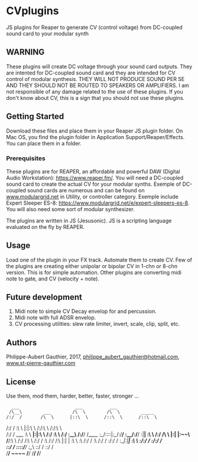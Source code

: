 # CVplugins
JS plugins for Reaper to generate CV (control voltage) from DC-coupled sound card to your modular synth

## WARNING
These plugins will create DC voltage through your sound card outputs. They are intented for DC-coupled sound card and they are intended for CV control of modular synthesis. THEY WILL NOT PRODUCE SOUND PER SE AND THEY SHOULD NOT BE ROUTED TO SPEAKERS OR AMPLIFIERS. I am not responsible of any damage related to the use of these plugins. If you don't know about CV, this is a sign that you should not use these plugins. 

## Getting Started
Download these files and place them in your Reaper JS plugin folder. On Mac OS, you find the plugin folder in Application Support/Reaper/Effects. You can place them in a folder. 

### Prerequisites
These plugins are for REAPER, an affordable and powerful DAW (Digital Audio Workstation): https://www.reaper.fm/. You will need a DC-coupled sound card to create the actual CV for your modular synths. Exemple of DC-coupled sound cards are numerous and can be found on www.modulargrid.net in Utility, or controller category. Exemple include Expert Sleeper ES-8: https://www.modulargrid.net/e/expert-sleepers-es-8. You will also need some sort of modular synthesizer. 

The plugins are written in JS (Jesusonic). JS is a scripting language evaluated on the fly by REAPER.

## Usage
Load one of the plugin in your FX track. Automate them to create CV. Few of the plugins are creating either unipolar or bipolar CV in 1-chn or 8-chn version. This is for simple automation. Other plugins are converting midi note to gate, and CV (velocity + note). 

## Future development
1. Midi note to simple CV Decay envelop for and percussion.
2. Midi note with full ADSR envelop.
3. CV processing utilities: slew rate limiter, invert, scale, clip, split, etc.

## Authors
Philippe-Aubert Gauthier, 2017, philippe_aubert_gauthier@hotmail.com, www.st-pierre-gauthier.com

## License
Use them, mod them, harder, better, faster, stronger ...

      ___                     ___          ___                  
     /\__\        ___        /\  \        /\  \        _____    
    /:/  /       /\  \      |::\  \      /::\  \      /::\  \   
   /:/  /        \:\  \     |:|:\  \    /:/\:\  \    /:/\:\  \  
  /:/  /  ___     \:\  \  __|:|\:\  \  /:/  \:\  \  /:/  \:\__\ 
 /:/__/  /\__\___  \:\__\/::::|_\:\__\/:/__/ \:\__\/:/__/ \:|__|
 \:\  \ /:/  /\  \ |:|  |\:\~~\  \/__/\:\  \ /:/  /\:\  \ /:/  /
  \:\  /:/  /\:\  \|:|  | \:\  \       \:\  /:/  /  \:\  /:/  / 
   \:\/:/  /  \:\__|:|__|  \:\  \       \:\/:/  /    \:\/:/  /  
    \::/  /    \::::/__/    \:\__\       \::/  /      \::/  /   
     \/__/      ~~~~         \/__/        \/__/        \/__/    
